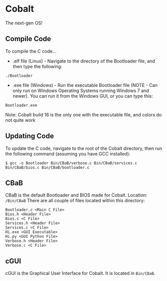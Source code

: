 # Cobalt

The next-gen OS!

## Compile Code

To compile the C code...
- .elf file (Linux) -
Navigate to the directory of the Bootloader file, and then type the following:

```
./Bootloader
```
- .exe file (Windows) -
Run the executable Bootloader file (NOTE - Can only run on Windows Operating Systems running Windows 7 and newer). You can run it from the Windows GUI, or you can type this: 
```
Bootloader.exe
```
Note: Cobalt build 16 is the only one with the executable file, and colors do not quite work 

## Updating Code

To update the C code, navigate to the root of the Cobalt directory, then run the following command (assuming you have GCC installed):

```
$ gcc -o Bootloader Bin/CBaB/verbose.c Bin/CBaB/services.c Bin/CBaB/bios.c Bin/CBaB/bootloader.c
```
## CBaB
CBaB is the default Bootloader and BIOS made for Cobalt.
Location: ```/Bin/CBaB```
There are all couple of files located within this directory:
```
Bootloader.c <Main C File>
Bios.h <Header File>
Bios.c <C File>
Services.h <Header File>
Services.c <C File>
Hi.exe <GUI Executable>
Hi.py <GUI Python File>
Verbose.h <Header File>
Verbose.c <C File>
```
## cGUI 
cGUI is the Graphical User Interface for Cobalt. It is located in ```Bin/CBaB```.

